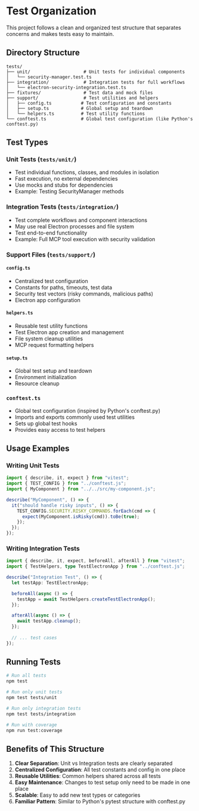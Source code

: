 # Test Organization

This project follows a clean and organized test structure that separates concerns and makes tests easy to maintain.

## Directory Structure

```
tests/
├── unit/                    # Unit tests for individual components
│   └── security-manager.test.ts
├── integration/             # Integration tests for full workflows  
│   └── electron-security-integration.test.ts
├── fixtures/                # Test data and mock files
├── support/                 # Test utilities and helpers
│   ├── config.ts           # Test configuration and constants
│   ├── setup.ts            # Global setup and teardown
│   └── helpers.ts          # Test utility functions
└── conftest.ts             # Global test configuration (like Python's conftest.py)
```

## Test Types

### Unit Tests (`tests/unit/`)
- Test individual functions, classes, and modules in isolation
- Fast execution, no external dependencies
- Use mocks and stubs for dependencies
- Example: Testing SecurityManager methods

### Integration Tests (`tests/integration/`) 
- Test complete workflows and component interactions
- May use real Electron processes and file system
- Test end-to-end functionality
- Example: Full MCP tool execution with security validation

### Support Files (`tests/support/`)

#### `config.ts`
- Centralized test configuration
- Constants for paths, timeouts, test data
- Security test vectors (risky commands, malicious paths)
- Electron app configuration

#### `helpers.ts`
- Reusable test utility functions
- Test Electron app creation and management
- File system cleanup utilities
- MCP request formatting helpers

#### `setup.ts`
- Global test setup and teardown
- Environment initialization
- Resource cleanup

### `conftest.ts`
- Global test configuration (inspired by Python's conftest.py)
- Imports and exports commonly used test utilities
- Sets up global test hooks
- Provides easy access to test helpers

## Usage Examples

### Writing Unit Tests
```typescript
import { describe, it, expect } from "vitest";
import { TEST_CONFIG } from "../conftest.js";
import { MyComponent } from "../../src/my-component.js";

describe("MyComponent", () => {
  it("should handle risky inputs", () => {
    TEST_CONFIG.SECURITY.RISKY_COMMANDS.forEach(cmd => {
      expect(MyComponent.isRisky(cmd)).toBe(true);
    });
  });
});
```

### Writing Integration Tests
```typescript
import { describe, it, expect, beforeAll, afterAll } from "vitest";
import { TestHelpers, type TestElectronApp } from "../conftest.js";

describe("Integration Test", () => {
  let testApp: TestElectronApp;

  beforeAll(async () => {
    testApp = await TestHelpers.createTestElectronApp();
  });

  afterAll(async () => {
    await testApp.cleanup();
  });
  
  // ... test cases
});
```

## Running Tests

```bash
# Run all tests
npm test

# Run only unit tests
npm test tests/unit

# Run only integration tests  
npm test tests/integration

# Run with coverage
npm run test:coverage
```

## Benefits of This Structure

1. **Clear Separation**: Unit vs Integration tests are clearly separated
2. **Centralized Configuration**: All test constants and config in one place
3. **Reusable Utilities**: Common helpers shared across all tests
4. **Easy Maintenance**: Changes to test setup only need to be made in one place
5. **Scalable**: Easy to add new test types or categories
6. **Familiar Pattern**: Similar to Python's pytest structure with conftest.py
